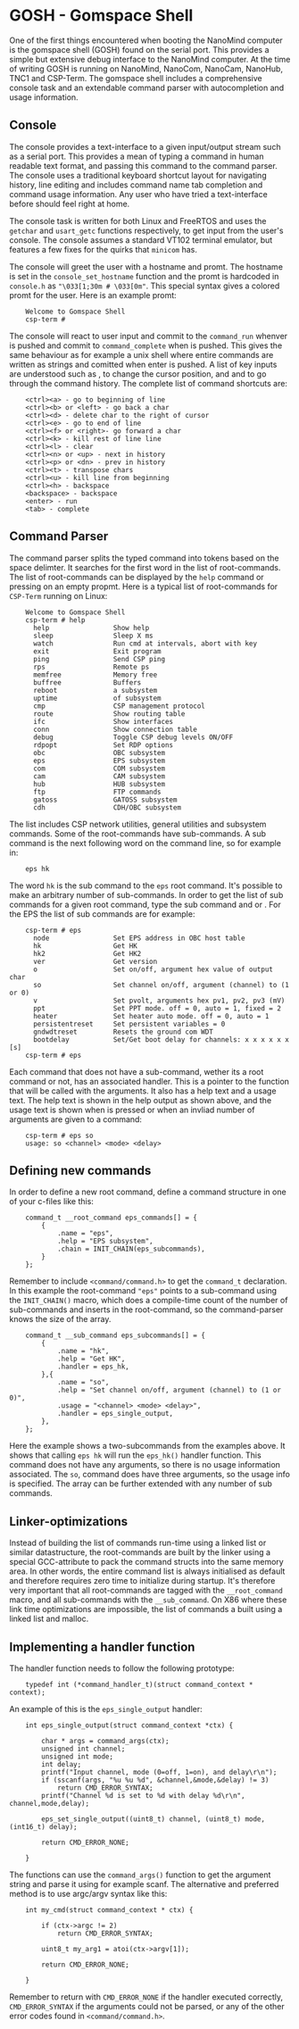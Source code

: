 GOSH - Gomspace Shell
=====================

One of the first things encountered when booting the NanoMind computer is the gomspace shell (GOSH) found on the serial port. This provides a simple but extensive debug interface to the NanoMind computer. At the time of writing GOSH is running on NanoMind, NanoCom, NanoCam, NanoHub, TNC1 and CSP-Term. The gomspace shell includes a comprehensive console task and an extendable command parser with autocompletion and usage information.

Console
-------

The console provides a text-interface to a given input/output stream such as a serial port. This provides a mean of typing a command in human readable text format, and passing this command to the command parser. The console uses a traditional keyboard shortcut layout for navigating history, line editing and includes command name tab completion and command usage information. Any user who have tried a text-interface before should feel right at home.

The console task is written for both Linux and FreeRTOS and uses the `getchar` and `usart_getc` functions respectively, to get input from the user's console. The console assumes a standard VT102 terminal emulator, but features a few fixes for the quirks that `minicom` has.

The console will greet the user with a hostname and promt. The hostname is set in the `console_set_hostname` function and the promt is hardcoded in `console.h` as `"\033[1;30m # \033[0m"`. This special syntax gives a colored promt for the user. Here is an example promt:

		Welcome to Gomspace Shell
		csp-term # 

The console will react to user input and commit to the `command_run` whenver <enter> is pushed and commit to `command_complete` when <tab> is pushed. This gives the same behaviour as for example a unix shell where entire commands are written as strings and comitted when enter is pushed. A list of key inputs are understood such as <left>, <right> to change the cursor position, and <up> and <down> to go through the command history. The complete list of command shortcuts are:

		<ctrl><a> - go to beginning of line
		<ctrl><b> or <left> - go back a char
		<ctrl><d> - delete char to the right of cursor
		<ctrl><e> - go to end of line
		<ctrl><f> or <right>- go forward a char
		<ctrl><k> - kill rest of line line
		<ctrl><l> - clear
		<ctrl><n> or <up> - next in history
		<ctrl><p> or <dn> - prev in history
		<ctrl><t> - transpose chars
		<ctrl><u> - kill line from beginning
		<ctrl><h> - backspace
		<backspace> - backspace
		<enter> - run
		<tab> - complete

Command Parser
--------------

The command parser splits the typed command into tokens based on the space delimter. It searches for the first word in the list of root-commands. The list of root-commands can be displayed by the `help` command or pressing <tab> on an empty propmt. Here is a typical list of root-commands for `CSP-Term` running on Linux:

		Welcome to Gomspace Shell
		csp-term # help
		  help                Show help
		  sleep               Sleep X ms
		  watch               Run cmd at intervals, abort with key
		  exit                Exit program
		  ping                Send CSP ping
		  rps                 Remote ps
		  memfree             Memory free
		  buffree             Buffers
		  reboot              a subsystem
		  uptime              of subsystem
		  cmp                 CSP management protocol
		  route               Show routing table
		  ifc                 Show interfaces
		  conn                Show connection table
		  debug               Toggle CSP debug levels ON/OFF
		  rdpopt              Set RDP options
		  obc                 OBC subsystem
		  eps                 EPS subsystem
		  com                 COM subsystem
		  cam                 CAM subsystem
		  hub                 HUB subsystem
		  ftp                 FTP commands
		  gatoss              GATOSS subsystem
		  cdh                 CDH/OBC subsystem

The list includes CSP network utilities, general utilities and subsystem commands. Some of the root-commands have sub-commands. A sub command is the next following word on the command line, so for example in:

		eps hk

The word `hk` is the sub command to the `eps` root command. It's possible to make an arbitrary number of sub-commands. In order to get the list of sub commands for a given root command, type the sub command and <enter> or <tab>. For the EPS the list of sub commands are for example:

		csp-term # eps
		  node                Set EPS address in OBC host table
		  hk                  Get HK
		  hk2                 Get HK2
		  ver                 Get version
		  o                   Set on/off, argument hex value of output char
		  so                  Set channel on/off, argument (channel) to (1 or 0)
		  v                   Set pvolt, arguments hex pv1, pv2, pv3 (mV)
		  ppt                 Set PPT mode. off = 0, auto = 1, fixed = 2
		  heater              Set heater auto mode. off = 0, auto = 1
		  persistentreset     Set persistent variables = 0
		  gndwdtreset         Resets the ground com WDT
		  bootdelay           Set/Get boot delay for channels: x x x x x x [s]
		csp-term # eps

Each command that does not have a sub-command, wether its a root command or not, has an associated handler. This is a pointer to the function that will be called with the arguments. It also has a help text and a usage text. The help text is shown in the help output as shown above, and the usage text is shown when <tab> is pressed or when an invliad number of arguments are given to a command:

		csp-term # eps so
		usage: so <channel> <mode> <delay>

Defining new commands
---------------------

In order to define a new root command, define a command structure in one of your c-files like this:

		command_t __root_command eps_commands[] = {
			{
				.name = "eps",
				.help = "EPS subsystem",
				.chain = INIT_CHAIN(eps_subcommands),
			}
		};

Remember to include `<command/command.h>` to get the `command_t` declaration. In this example the root-command `"eps"` points to a sub-command using the `INIT_CHAIN()` macro, which does a compile-time count of the number of sub-commands and inserts in the root-command, so the command-parser knows the size of the array.

		command_t __sub_command eps_subcommands[] = {
			{
				.name = "hk",
				.help = "Get HK",
				.handler = eps_hk,
			},{
				.name = "so",
				.help = "Set channel on/off, argument (channel) to (1 or 0)",
				.usage = "<channel> <mode> <delay>",
				.handler = eps_single_output,
			},
		};

Here the example shows a two-subcommands from the examples above. It shows that calling `eps hk` will run the `eps_hk()` handler function. This command does not have any arguments, so there is no usage information associated. The `so`, command does have three arguments, so the usage info is specified. The array can be further extended with any number of sub commands.

Linker-optimizations
--------------------

Instead of building the list of commands run-time using a linked list or similar datastructure, the root-commands are built by the linker using a special GCC-attribute to pack the command structs into the same memory area. In other words, the entire command list is always initialised as default and therefore requires zero time to initialize during startup. It's therefore very important that all root-commands are tagged with the `__root_command` macro, and all sub-commands with the `__sub_command`. On X86 where these link time optimizations are impossible, the list of commands a built using a linked list and malloc.

Implementing a handler function
-------------------------------

The handler function needs to follow the following prototype:

		typedef int (*command_handler_t)(struct command_context * context);

An example of this is the `eps_single_output` handler:

		int eps_single_output(struct command_context *ctx) {

			char * args = command_args(ctx);
			unsigned int channel;
			unsigned int mode;
			int delay;
			printf("Input channel, mode (0=off, 1=on), and delay\r\n");
			if (sscanf(args, "%u %u %d", &channel,&mode,&delay) != 3)
				return CMD_ERROR_SYNTAX;
			printf("Channel %d is set to %d with delay %d\r\n", channel,mode,delay);

			eps_set_single_output((uint8_t) channel, (uint8_t) mode, (int16_t) delay);

			return CMD_ERROR_NONE;

		}

The functions can use the `command_args()` function to get the argument string and parse it using for example scanf. The alternative and preferred method is to use argc/argv syntax like this:


		int my_cmd(struct command_context * ctx) {

			if (ctx->argc != 2)
				return CMD_ERROR_SYNTAX;

			uint8_t my_arg1 = atoi(ctx->argv[1]);

			return CMD_ERROR_NONE;

		}

Remember to return with `CMD_ERROR_NONE` if the handler executed correctly, `CMD_ERROR_SYNTAX` if the arguments could not be parsed, or any of the other error codes found in `<command/command.h>`.

